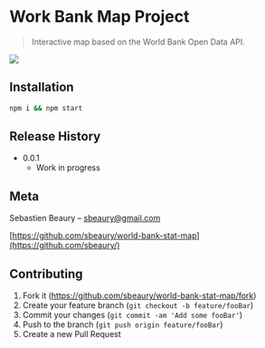 # Work Bank Map Project
> Interactive map based on the World Bank Open Data API.



![](header.png)

## Installation

```sh
npm i && npm start
```

## Release History

* 0.0.1
    * Work in progress

## Meta

Sebastien Beaury – sbeaury@gmail.com

[https://github.com/sbeaury/world-bank-stat-map](https://github.com/sbeaury/)

## Contributing

1. Fork it (<https://github.com/sbeaury/world-bank-stat-map/fork>)
2. Create your feature branch (`git checkout -b feature/fooBar`)
3. Commit your changes (`git commit -am 'Add some fooBar'`)
4. Push to the branch (`git push origin feature/fooBar`)
5. Create a new Pull Request



